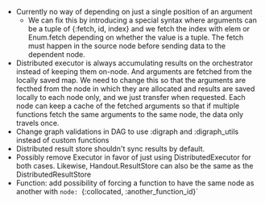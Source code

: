 - Currently no way of depending on just a single position of an argument
  - We can fix this by introducing a special syntax where arguments can be a tuple of {:fetch, id, index}
    and we fetch the index with elem or Enum.fetch depending on whether the value is a tuple.
    The fetch must happen in the source node before sending data to the dependent node.
- Distributed executor is always accumulating results on the orchestrator instead of keeping them on-node. And arguments are fetched from the locally saved map. We need to change this so that the arguments are fecthed from the node in which they are allocated and results are saved locally to each node only, and we just transfer when requested. Each node can keep a cache of the fetched arguments so that if multiple functions fetch the same arguments to the same node, the data only travels once.
- Change graph validations in DAG to use :digraph and :digraph_utils instead of custom functions
- Distributed result store shouldn't sync results by default.
- Possibly remove Executor in favor of just using DistributedExecutor for both cases. Likewise, Handout.ResultStore can also be the same as the DistributedResultStore
- Function: add possibility of forcing a function to have the same node as another with `node: `{:collocated, :another_function_id}`